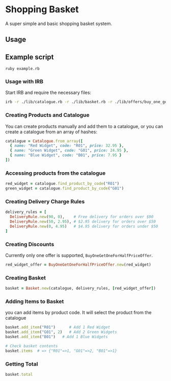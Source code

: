 # Shopping Basket

A super simple and basic shopping basket system.

## Usage

## Example script

```
ruby example.rb
```

### Usage with IRB

Start IRB and require the necessary files:

```bash
irb -r ./lib/catalogue.rb -r ./lib/basket.rb -r ./lib/offers/buy_one_get_one_for_half_price.rb -r ./lib/delivery_rule.rb
```

### Creating Products and Catalogue

You can create products manually and add them to a catalogue, or you can create a catalogue from an array of hashes:

```ruby
catalogue = Catalogue.from_array([
  { name: "Red Widget", code: "R01", price: 32.95 },
  { name: "Green Widget", code: "G01", price: 24.95 },
  { name: "Blue Widget", code: "B01", price: 7.95 }
])
```

### Accessing products from the catalogue

```ruby
red_widget = catalogue.find_product_by_code("R01")
green_widget = catalogue.find_product_by_code("G01")
```

### Creating Delivery Charge Rules

```ruby
delivery_rules = [
  DeliveryRule.new(90, 0),    # Free delivery for orders over $90
  DeliveryRule.new(50, 2.95), # $2.95 delivery for orders over $50
  DeliveryRule.new(0, 4.95)   # $4.95 delivery for orders under $50
]
```

### Creating Discounts
Currently only one offer is supported, `BuyOneGetOneForHalfPriceOffer`.
```ruby
red_widget_offer = BuyOneGetOneForHalfPriceOffer.new(red_widget)
```

### Creating Basket

```ruby
basket = Basket.new(catalogue, delivery_rules, [red_widget_offer])
```

### Adding Items to Basket
you can add items by product code. It will select the product from the catalogue

```ruby
basket.add_item("R01")      # Add 1 Red Widget
basket.add_item("G01", 2)   # Add 2 Green Widgets
basket.add_item("B01")   # Add 1 Blue Widgets

# Check basket contents
basket.items  # => {"R01"=>1, "G01"=>2, "B01"=>1}
```

### Getting Total

```ruby
basket.total
```